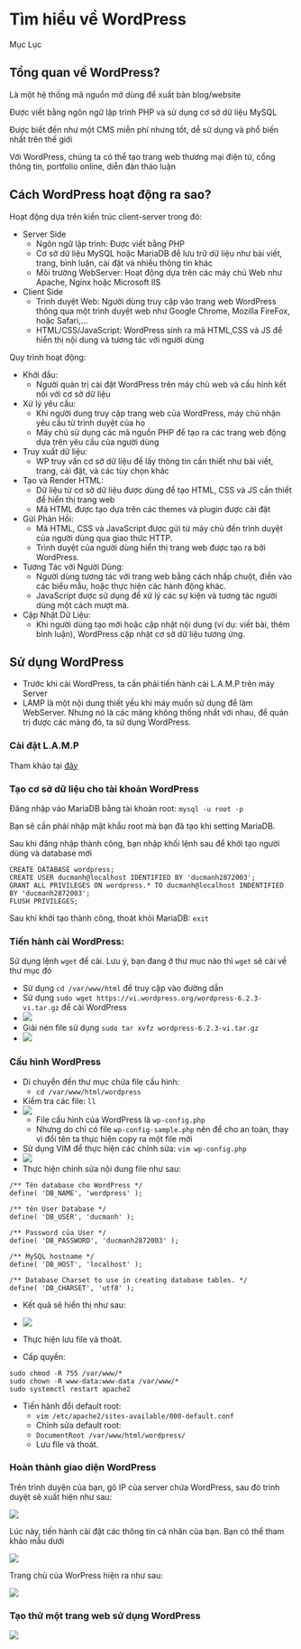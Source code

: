 # Tìm hiểu về WordPress
Mục Lục

## Tổng quan về WordPress?
Là một hệ thống mã nguồn mở dùng để xuất bản blog/website

Được viết bằng ngôn ngữ lập trình PHP và sử dụng cơ sở dữ liệu MySQL

Được biết đến như một CMS miễn phí nhưng tốt, dễ sử dụng và phổ biến nhất trên thế giới

Với WordPress, chúng ta có thể tạo trang web thương mại điện tử, cổng thông tin, portfolio online, diễn đàn thảo luận

## Cách WordPress hoạt động ra sao?
Hoạt động dựa trên kiến trúc client-server trong đó:
- Server Side
  - Ngôn ngữ lập trình: Được viết bằng PHP
  - Cơ sở dữ liệu MySQL hoặc MariaDB để lưu trữ dữ liệu như bài viết, trang, bình luận, cài đặt và nhiều thông tin khác
  - Môi trường WebServer: Hoạt động dựa trên các máy chủ Web như Apache, Nginx hoặc Microsoft IIS
- Client Side
  - Trình duyệt Web: Người dùng truy cập vào trang web WordPress thông qua một trình duyệt web như Google Chrome, Mozilla FireFox, hoặc Safari,...
  - HTML/CSS/JavaScript: WordPress sinh ra mã HTML,CSS và JS để hiển thị nội dung và tương tác với người dùng

Quy trình hoạt động:
- Khởi đầu:
  - Người quản trị cài đặt WordPress trên máy chủ web và cấu hình kết nối với cơ sở dữ liệu
- Xử lý yêu cầu:
  - Khi người dung truy cập trang web của WordPress, máy chủ nhận yêu cầu từ trình duyệt của họ
  - Máy chủ sử dụng các mã nguồn PHP để tạo ra các trang web động dựa trên yêu cầu của người dùng
- Truy xuất dữ liệu:
  - WP truy vấn cơ sở dữ liệu để lấy thông tin cần thiết như bài viết, trang, cài đặt, và các tùy chọn khác
- Tạo và Render HTML:
  - Dữ liệu từ cơ sở dữ liệu được dùng để tạo HTML, CSS và JS cần thiết để hiển thị trang web
  - Mã HTML được tạo dựa trên các themes và plugin được cài đặt
- Gửi Phản Hồi:
  - Mã HTML, CSS và JavaScript được gửi từ máy chủ đến trình duyệt của người dùng qua giao thức HTTP.
  - Trình duyệt của người dùng hiển thị trang web được tạo ra bởi WordPress.
- Tương Tác với Người Dùng:
  - Người dùng tương tác với trang web bằng cách nhấp chuột, điền vào các biểu mẫu, hoặc thực hiện các hành động khác.
  - JavaScript được sử dụng để xử lý các sự kiện và tương tác người dùng một cách mượt mà.
- Cập Nhật Dữ Liệu:
  - Khi người dùng tạo mới hoặc cập nhật nội dung (ví dụ: viết bài, thêm bình luận), WordPress cập nhật cơ sở dữ liệu tương ứng.

## Sử dụng WordPress
-  Trước khi cài WordPress, ta cần phải tiến hành cài L.A.M.P trên máy Server
-  LAMP là một nội dung thiết yếu khi máy muốn sử dụng để làm WebServer. Nhưng nó là các mảng không thống nhất với nhau, để quản trị được các mảng đó, ta sử dụng WordPress.
### Cài đặt L.A.M.P
Tham khảo tại [đây](https://docs.google.com/document/d/1B9yRPQWeYw4L0qxPBNBS6hb31WlLMyesmMyQx2reafY/edit#heading=h.mqaz6ogkl82d)

### Tạo cơ sở dữ liệu cho tài khoản WordPress
Đăng nhập vào MariaDB bằng tài khoản root:
`mysql -u root -p`

Bạn sẽ cần phải nhập mật khẩu root mà bạn đã tạo khi setting MariaDB.

Sau khi đăng nhập thành công, bạn nhập khối lệnh sau để khởi tạo người dùng và database mới
```
CREATE DATABASE wordpress;
CREATE USER ducmanh@localhost IDENTIFIED BY 'ducmanh2872003';
GRANT ALL PRIVILEGES ON wordpress.* TO ducmanh@localhost INDENTIFIED BY 'ducmanh2872003';
FLUSH PRIVILEGES; 
```

Sau khi khởi tạo thành công, thoát khỏi MariaDB: `exit`

### Tiến hành cài WordPress:
Sử dụng lệnh `wget` để cài. Lưu ý, bạn đang ở thư mục nào thì `wget` sẽ cài về thư mục đó
- Sử dụng `cd /var/www/html` để truy cập vào đường dẫn
- Sử dụng `sudo wget https://vi.wordpress.org/wordpress-6.2.3-vi.tar.gz` để cài WordPress
- ![](/Anh/Screenshot_422.png)
- Giải nén file sử dụng `sudo tar xvfz wordpress-6.2.3-vi.tar.gz    `
- ![](/Anh/Screenshot_423.png)
### Cấu hình WordPress
- Di chuyển đến thư mục chứa file cấu hình:
  - `cd /var/www/html/wordpress`
- Kiểm tra các file: `ll`
- ![](/Anh/Screenshot_424.png)
  - File cấu hình của WordPress là `wp-config.php`
  - Nhưng do chỉ có file `wp-config-sample.php` nên để cho an toàn, thay vì đổi tên ta thực hiện copy ra một file mới
- Sử dụng VIM để thực hiện các chỉnh sửa: `vim wp-config.php`
- ![](/Anh/Screenshot_425.png)
- Thực hiện chỉnh sửa nội dung file như sau:
```
/** Tên database cho WordPress */
define( 'DB_NAME', 'wordpress' );

/** tên User Database */
define( 'DB_USER', 'ducmanh' );

/** Password của User */
define( 'DB_PASSWORD', 'ducmanh2872003' );

/** MySQL hostname */
define( 'DB_HOST', 'localhost' );

/** Database Charset to use in creating database tables. */
define( 'DB_CHARSET', 'utf8' );
```
- Kết quả sẽ hiển thị như sau:
- ![](/Anh/Screenshot_426.png)
- Thực hiện lưu file và thoát.

- Cấp quyền:
```
sudo chmod -R 755 /var/www/*
sudo chown -R www-data:www-data /var/www/*
sudo systemctl restart apache2
```
- Tiến hành đổi default root:
    - `vim /etc/apache2/sites-available/000-default.conf`
    - Chỉnh sửa default root:
    - `DocumentRoot /var/www/html/wordpress/`
    - Lưu file và thoát.

### Hoàn thành giao diện WordPress
Trên trình duyện của bạn, gõ IP của server chứa WordPress, sau đó trình duyệt sẽ xuất hiện như sau:

![](/Anh/Screenshot_427.png)

Lúc này, tiến hành cài đặt các thông tin cá nhân của bạn. Bạn có thể tham khảo mẫu dưới

![](/Anh/Screenshot_428.png)

Trang chủ của WorPress hiện ra như sau:

![](/Anh/Screenshot_429.png)

### Tạo thử một trang web sử dụng WordPress
![](/Anh/Screenshot_430.png)

